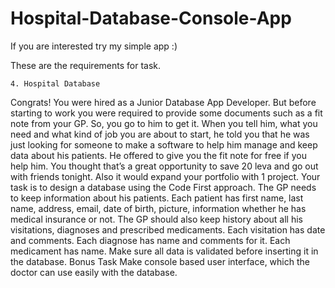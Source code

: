 # Hospital-Database-Console-App


If you are interested try my simple app :)


These are the requirements for task.


    4. Hospital Database
Congrats! You were hired as a Junior Database App Developer. But before starting to work you were required to provide some documents such as a fit note from your GP. So, you go to him to get it. When you tell him, what you need and what kind of job you are about to start, he told you that he was just looking for someone to make a software to help him manage and keep data about his patients. He offered to give you the fit note for free if you help him. You thought that’s a great opportunity to save 20 leva and go out with friends tonight. Also it would expand your portfolio with 1 project.
Your task is to design a database using the Code First approach. The GP needs to keep information about his patients. Each patient has first name, last name, address, email, date of birth, picture, information whether he has medical insurance or not. The GP should also keep history about all his visitations, diagnoses and prescribed medicaments. Each visitation has date and comments. Each diagnose has name and comments for it. Each medicament has name. Make sure all data is validated before inserting it in the database.
Bonus Task
Make console based user interface, which the doctor can use easily with the database.

